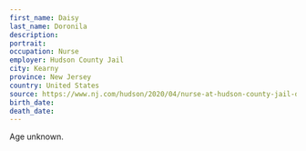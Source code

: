 ```yaml
---
first_name: Daisy
last_name: Doronila
description: 
portrait: 
occupation: Nurse
employer: Hudson County Jail
city: Kearny
province: New Jersey
country: United States
source: https://www.nj.com/hudson/2020/04/nurse-at-hudson-county-jail-dies-from-coronavirus.html
birth_date: 
death_date: 
---
```


Age unknown.